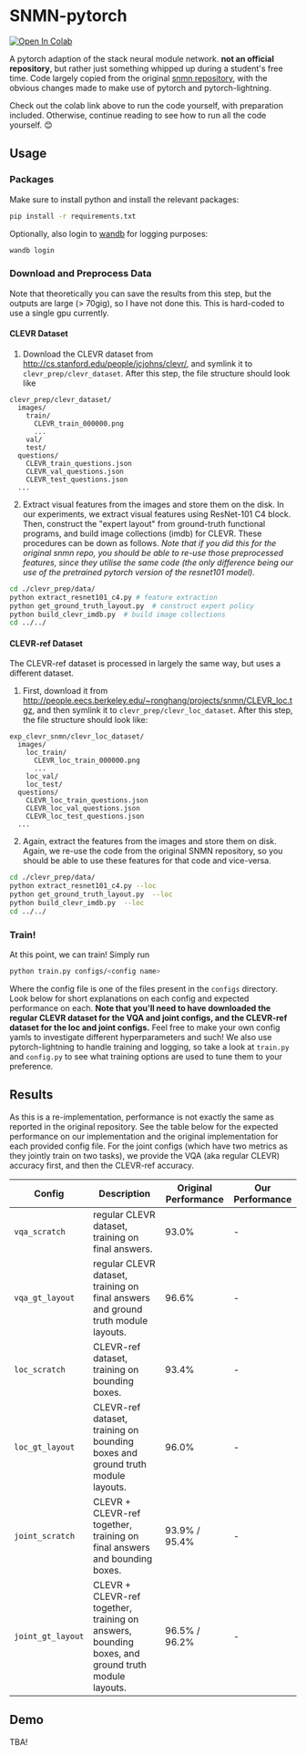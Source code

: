 # SNMN-pytorch

[![Open In Colab](https://colab.research.google.com/assets/colab-badge.svg)](https://colab.research.google.com/drive/1aaTKkApKLeQOuRdXRtA2mSi3Z87ll8RC#scrollTo=Xm5CpLGbMc1r)

A pytorch adaption of the stack neural module network. **not an official repository**, but rather just something whipped up during a student's free time. Code largely copied from the original [snmn repository](https://github.com/ronghanghu/snmn), with the obvious changes made to make use of pytorch and pytorch-lightning.

Check out the colab link above to run the code yourself, with preparation included. Otherwise, continue reading to see how to run all the code yourself. 😊

## Usage

### Packages

Make sure to install python and install the relevant packages:
```bash
pip install -r requirements.txt
```

Optionally, also login to [wandb](wandb.ai) for logging purposes:
```bash
wandb login
```

### Download and Preprocess Data

Note that theoretically you can save the results from this step, but the outputs are large (> 70gig), so I have not done this. This is hard-coded to use a single gpu currently.

#### CLEVR Dataset

1. Download the CLEVR dataset from http://cs.stanford.edu/people/jcjohns/clevr/, and symlink it to `clevr_prep/clevr_dataset`. After this step, the file structure should look like

```
clevr_prep/clevr_dataset/
  images/
    train/
      CLEVR_train_000000.png
      ...
    val/
    test/
  questions/
    CLEVR_train_questions.json
    CLEVR_val_questions.json
    CLEVR_test_questions.json
  ...
```

2. Extract visual features from the images and store them on the disk. In our experiments, we extract visual features using ResNet-101 C4 block. Then, construct the "expert layout" from ground-truth functional programs, and build image collections (imdb) for CLEVR. These procedures can be down as follows. *Note that if you did this for the original snmn repo, you should be able to re-use those preprocessed features, since they utilise the same code (the only difference being our use of the pretrained pytorch version of the resnet101 model).*

```bash
cd ./clevr_prep/data/
python extract_resnet101_c4.py # feature extraction
python get_ground_truth_layout.py  # construct expert policy
python build_clevr_imdb.py  # build image collections
cd ../../
```

#### CLEVR-ref Dataset

The CLEVR-ref dataset is processed in largely the same way, but uses a different dataset.

1. First, download it from http://people.eecs.berkeley.edu/~ronghang/projects/snmn/CLEVR_loc.tgz, and then symlink it to `clevr_prep/clevr_loc_dataset`. After this step, the file structure should look like:
```
exp_clevr_snmn/clevr_loc_dataset/
  images/
    loc_train/
      CLEVR_loc_train_000000.png
      ...
    loc_val/
    loc_test/
  questions/
    CLEVR_loc_train_questions.json
    CLEVR_loc_val_questions.json
    CLEVR_loc_test_questions.json
  ...
```

2. Again, extract the features from the images and store them on disk. Again, we re-use the code from the original SNMN repository, so you should be able to use these features for that code and vice-versa.

```bash
cd ./clevr_prep/data/
python extract_resnet101_c4.py --loc
python get_ground_truth_layout.py  --loc
python build_clevr_imdb.py  --loc
cd ../../
```

### Train!

At this point, we can train! Simply run
```bash
python train.py configs/<config name>
```

Where the config file is one of the files present in the `configs` directory. Look below for short explanations on each config and expected performance on each.  **Note that you'll need to have downloaded the regular CLEVR dataset for the VQA and joint configs, and the CLEVR-ref dataset for the loc and joint configs.** Feel free to make your own config yamls to investigate different hyperparameters and such! We also use pytorch-lightning to handle training and logging, so take a look at `train.py` and `config.py` to see what training options are used to tune them to your preference.

## Results

As this is a re-implementation, performance is not exactly the same as reported in the original repository. See the table below for the expected performance on our implementation and the original implementation for each provided config file. For the joint configs (which have two metrics as they jointly train on two tasks), we provide the VQA (aka regular CLEVR) accuracy first, and then the CLEVR-ref accuracy.

| Config | Description | Original Performance | Our Performance |
| ------ | ----------- | -------------------- | --------------- |
| `vqa_scratch` | regular CLEVR dataset, training on final answers. | 93.0% | - |
| `vqa_gt_layout` | regular CLEVR dataset, training on final answers and ground truth module layouts. | 96.6% | - |
| `loc_scratch` | CLEVR-ref dataset, training on bounding boxes. | 93.4% | - |
| `loc_gt_layout` | CLEVR-ref dataset, training on bounding boxes and ground truth module layouts. | 96.0% | - |
| `joint_scratch` | CLEVR + CLEVR-ref together, training on final answers and bounding boxes. |  93.9% / 95.4% | - |
| `joint_gt_layout` | CLEVR + CLEVR-ref together, training on answers, bounding boxes, and ground truth module layouts. | 96.5% / 96.2% | - |


## Demo

TBA!